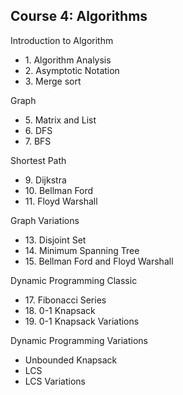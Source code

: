 ## Course 4: Algorithms

Introduction to Algorithm</summary>
    <ul>
        <li>1. Algorithm Analysis</li>
        <li>2. Asymptotic Notation</li>
        <li>3. Merge sort</li>
    </ul>

Graph</summary>
    <ul>
        <li>5. Matrix and List </li>
        <li>6. DFS</li>
        <li>7. BFS</li>
    </ul>

Shortest Path</summary>
    <ul>
        <li>9. Dijkstra</li>
        <li>10. Bellman Ford</li>
        <li>11. Floyd Warshall</li>
    </ul>

Graph Variations</summary>
    <ul>
        <li>13. Disjoint Set</li>
        <li>14. Minimum Spanning Tree</li>
        <li>15. Bellman Ford and Floyd Warshall</li>
    </ul>

Dynamic Programming Classic</summary>
    <ul>
        <li>17. Fibonacci Series</li>
        <li>18. 0-1 Knapsack</li>
        <li>19. 0-1 Knapsack Variations</li>
    </ul>
    
Dynamic Programming Variations</summary>
    <ul>
        <li>Unbounded Knapsack</li>
        <li>LCS</li>
        <li>LCS Variations</li>
    </ul>
